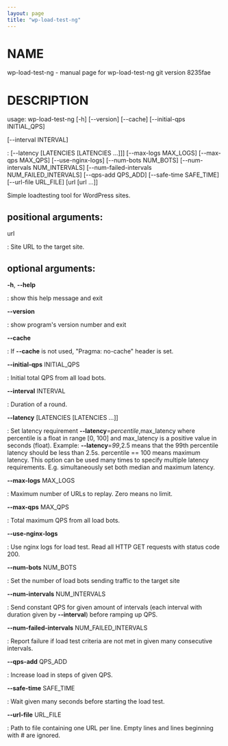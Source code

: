 ```yaml
---
layout: page
title: "wp-load-test-ng"
---
```



NAME
====

wp-load-test-ng - manual page for wp-load-test-ng git version 8235fae

DESCRIPTION
===========

usage: wp-load-test-ng \[-h\] \[\--version\] \[\--cache\]
\[\--initial-qps INITIAL\_QPS\]

\[\--interval INTERVAL\]

:   \[\--latency \[LATENCIES \[LATENCIES \...\]\]\] \[\--max-logs
    MAX\_LOGS\] \[\--max-qps MAX\_QPS\] \[\--use-nginx-logs\]
    \[\--num-bots NUM\_BOTS\] \[\--num-intervals NUM\_INTERVALS\]
    \[\--num-failed-intervals NUM\_FAILED\_INTERVALS\] \[\--qps-add
    QPS\_ADD\] \[\--safe-time SAFE\_TIME\] \[\--url-file URL\_FILE\]
    \[url \[url \...\]\]

Simple loadtesting tool for WordPress sites.

positional arguments:
---------------------

url

:   Site URL to the target site.

optional arguments:
-------------------

**-h**, **\--help**

:   show this help message and exit

**\--version**

:   show program\'s version number and exit

**\--cache**

:   If **\--cache** is not used, \"Pragma: no-cache\" header is set.

**\--initial-qps** INITIAL\_QPS

:   Initial total QPS from all load bots.

**\--interval** INTERVAL

:   Duration of a round.

**\--latency** \[LATENCIES \[LATENCIES \...\]\]

:   Set latency requirement **\--latency**=*percentile*,max\_latency
    where percentile is a float in range \[0, 100\] and max\_latency is
    a positive value in seconds (float). Example:
    **\--latency**=*99*,2.5 means that the 99th percentile latency
    should be less than 2.5s. percentile == 100 means maximum latency.
    This option can be used many times to specify multiple latency
    requirements. E.g. simultaneously set both median and maximum
    latency.

**\--max-logs** MAX\_LOGS

:   Maximum number of URLs to replay. Zero means no limit.

**\--max-qps** MAX\_QPS

:   Total maximum QPS from all load bots.

**\--use-nginx-logs**

:   Use nginx logs for load test. Read all HTTP GET requests with status
    code 200.

**\--num-bots** NUM\_BOTS

:   Set the number of load bots sending traffic to the target site

**\--num-intervals** NUM\_INTERVALS

:   Send constant QPS for given amount of intervals (each interval with
    duration given by **\--interval**) before ramping up QPS.

**\--num-failed-intervals** NUM\_FAILED\_INTERVALS

:   Report failure if load test criteria are not met in given many
    consecutive intervals.

**\--qps-add** QPS\_ADD

:   Increase load in steps of given QPS.

**\--safe-time** SAFE\_TIME

:   Wait given many seconds before starting the load test.

**\--url-file** URL\_FILE

:   Path to file containing one URL per line. Empty lines and lines
    beginning with \# are ignored.
